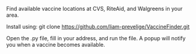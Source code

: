 Find available vaccine locations at CVS, RiteAid, and Walgreens in your area.

Install using:
git clone https://github.com/liam-prevelige/VaccineFinder.git

Open the .py file, fill in your address, and run the file. A popup will notify you when a vaccine becomes available.
